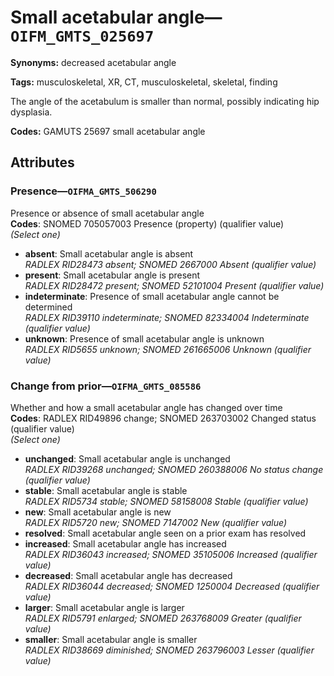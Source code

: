 # Small acetabular angle—`OIFM_GMTS_025697`

**Synonyms:** decreased acetabular angle

**Tags:** musculoskeletal, XR, CT, musculoskeletal, skeletal, finding

The angle of the acetabulum is smaller than normal, possibly indicating hip dysplasia.

**Codes:** GAMUTS 25697 small acetabular angle

## Attributes

### Presence—`OIFMA_GMTS_506290`

Presence or absence of small acetabular angle  
**Codes**: SNOMED 705057003 Presence (property) (qualifier value)  
*(Select one)*

- **absent**: Small acetabular angle is absent  
_RADLEX RID28473 absent; SNOMED 2667000 Absent (qualifier value)_
- **present**: Small acetabular angle is present  
_RADLEX RID28472 present; SNOMED 52101004 Present (qualifier value)_
- **indeterminate**: Presence of small acetabular angle cannot be determined  
_RADLEX RID39110 indeterminate; SNOMED 82334004 Indeterminate (qualifier value)_
- **unknown**: Presence of small acetabular angle is unknown  
_RADLEX RID5655 unknown; SNOMED 261665006 Unknown (qualifier value)_

### Change from prior—`OIFMA_GMTS_085586`

Whether and how a small acetabular angle has changed over time  
**Codes**: RADLEX RID49896 change; SNOMED 263703002 Changed status (qualifier value)  
*(Select one)*

- **unchanged**: Small acetabular angle is unchanged  
_RADLEX RID39268 unchanged; SNOMED 260388006 No status change (qualifier value)_
- **stable**: Small acetabular angle is stable  
_RADLEX RID5734 stable; SNOMED 58158008 Stable (qualifier value)_
- **new**: Small acetabular angle is new  
_RADLEX RID5720 new; SNOMED 7147002 New (qualifier value)_
- **resolved**: Small acetabular angle seen on a prior exam has resolved  
- **increased**: Small acetabular angle has increased  
_RADLEX RID36043 increased; SNOMED 35105006 Increased (qualifier value)_
- **decreased**: Small acetabular angle has decreased  
_RADLEX RID36044 decreased; SNOMED 1250004 Decreased (qualifier value)_
- **larger**: Small acetabular angle is larger  
_RADLEX RID5791 enlarged; SNOMED 263768009 Greater (qualifier value)_
- **smaller**: Small acetabular angle is smaller  
_RADLEX RID38669 diminished; SNOMED 263796003 Lesser (qualifier value)_